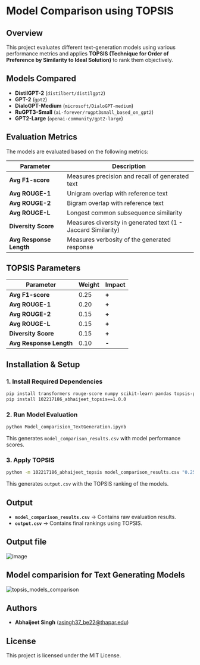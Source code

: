 # Model Comparison using TOPSIS

## Overview
This project evaluates different text-generation models using various performance metrics and applies **TOPSIS (Technique for Order of Preference by Similarity to Ideal Solution)** to rank them objectively.

## Models Compared
- **DistilGPT-2** (`distilbert/distilgpt2`)
- **GPT-2** (`gpt2`)
- **DialoGPT-Medium** (`microsoft/DialoGPT-medium`)
- **RuGPT3-Small** (`ai-forever/rugpt3small_based_on_gpt2`)
- **GPT2-Large** (`openai-community/gpt2-large`)

## Evaluation Metrics
The models are evaluated based on the following metrics:

| Parameter               | Description |
|-------------------------|-------------|
| **Avg F1-score**        | Measures precision and recall of generated text |
| **Avg ROUGE-1**         | Unigram overlap with reference text |
| **Avg ROUGE-2**         | Bigram overlap with reference text |
| **Avg ROUGE-L**         | Longest common subsequence similarity |
| **Diversity Score**     | Measures diversity in generated text (1 - Jaccard Similarity) |
| **Avg Response Length** | Measures verbosity of the generated response |

## TOPSIS Parameters
| Parameter               | Weight | Impact |
|-------------------------|--------|--------|
| **Avg F1-score**        | 0.25   | **+**  |
| **Avg ROUGE-1**         | 0.20   | **+**  |
| **Avg ROUGE-2**         | 0.15   | **+**  |
| **Avg ROUGE-L**         | 0.15   | **+**  |
| **Diversity Score**     | 0.15   | **+**  |
| **Avg Response Length** | 0.10   | **-**  |

## Installation & Setup
### 1. Install Required Dependencies
```sh
pip install transformers rouge-score numpy scikit-learn pandas topsis-python
pip install 102217186_abhaijeet_topsis==1.0.0
```

### 2. Run Model Evaluation
```sh
python Model_comparision_TextGeneration.ipynb
```
This generates `model_comparison_results.csv` with model performance scores.

### 3. Apply TOPSIS
```sh
python -m 102217186_abhaijeet_topsis model_comparison_results.csv "0.25,0.20,0.15,0.15,0.15,0.10" "+,+,+,+,+,-" output.csv
```
This generates `output.csv` with the TOPSIS ranking of the models.

## Output
- **`model_comparison_results.csv`** → Contains raw evaluation results.
- **`output.csv`** → Contains final rankings using TOPSIS.

## Output file
![image](https://github.com/user-attachments/assets/5165f1b9-c0d7-4fb4-aaab-112b9d59b2b6)

## Model comparision for Text Generating Models
![topsis_models_comparison](https://github.com/user-attachments/assets/d6a1b84e-c2ed-44ff-91f8-e1280f0b0c38)

## Authors
- **Abhaijeet Singh** (asingh37_be22@thapar.edu)

## License
This project is licensed under the MIT License.

